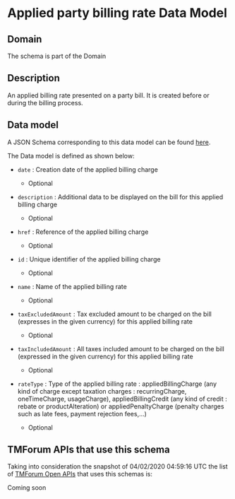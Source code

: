 # Applied party billing rate Data Model

## Domain

The  schema is part of the  Domain

## Description

An applied billing rate presented on a party bill. It is created before or during the billing process.

## Data model

A JSON Schema corresponding to this data model can be found
[here](https://github.com/tmforum-rand/schemas/blob/candidates/Customer/AppliedPartyBillingRate.schema.json).

The Data model is defined as shown below:

- `date` : Creation date of the applied billing charge

  - Optional


- `description` : Additional data to be displayed on the bill for this applied billing charge

  - Optional


- `href` : Reference of the applied billing charge

  - Optional


- `id` : Unique identifier of the applied billing charge

  - Optional


- `name` : Name of the applied billing rate

  - Optional


- `taxExcludedAmount` : Tax excluded amount to be charged on the bill (expresses in the given currency) for this applied billing rate

  - Optional


- `taxIncludedAmount` : All taxes included amount to be charged on the bill (expressed in the given currency) for this applied billing rate

  - Optional


- `rateType` : Type of the applied billing rate : appliedBillingCharge (any kind of charge except taxation charges : recurringCharge, oneTimeCharge, usageCharge),  appliedBillingCredit (any kind of credit : rebate or productAlteration) or appliedPenaltyCharge (penalty charges such as late fees, payment rejection fees,...)

  - Optional






## TMForum APIs that use this schema

Taking into consideration the snapshot of 04/02/2020 04:59:16 UTC the list of [TMForum Open APIs](https://www.tmforum.org/open-apis/) that uses this schemas is:

Coming soon